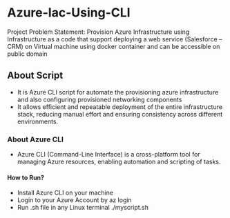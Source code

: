 # Azure-Iac-Using-CLI

Project Problem Statement: Provision Azure Infrastructure using Infrastructure as a code that support deploying a web service (Salesforce – CRM) on Virtual machine using docker container and can be accessible on public domain

## About Script

- It is Azure CLI script for automate the provisioning azure infrastructure and also configuring provisioned networking components
- It allows efficient and repeatable deployment of the entire infrastructure stack, reducing manual effort and ensuring consistency across different environments.

### About Azure CLI
- Azure CLI (Command-Line Interface) is a cross-platform tool for managing Azure resources, enabling automation and scripting of tasks.

#### How to Run?
- Install Azure CLI on your machine
- Login to your Azure Account by az login
- Run .sh file in any Linux terminal ./myscript.sh
